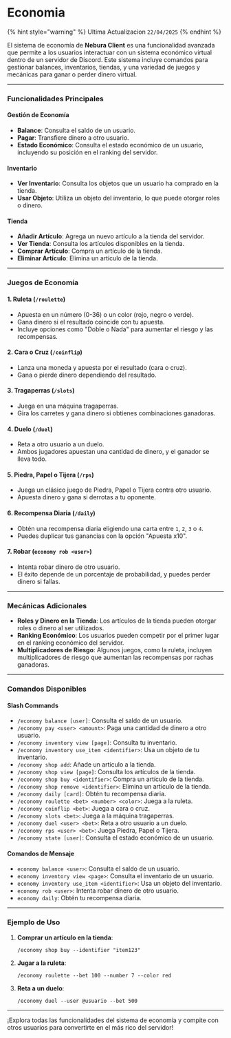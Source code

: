 # Economia

{% hint style="warning" %}
Ultima Actualizacion `22/04/2025`
{% endhint %}

El sistema de economía de **Nebura Client** es una funcionalidad avanzada que permite a los usuarios interactuar con un sistema económico virtual dentro de un servidor de Discord. Este sistema incluye comandos para gestionar balances, inventarios, tiendas, y una variedad de juegos y mecánicas para ganar o perder dinero virtual.

***

### Funcionalidades Principales

#### Gestión de Economía

* **Balance**: Consulta el saldo de un usuario.
* **Pagar**: Transfiere dinero a otro usuario.
* **Estado Económico**: Consulta el estado económico de un usuario, incluyendo su posición en el ranking del servidor.

#### Inventario

* **Ver Inventario**: Consulta los objetos que un usuario ha comprado en la tienda.
* **Usar Objeto**: Utiliza un objeto del inventario, lo que puede otorgar roles o dinero.

#### Tienda

* **Añadir Artículo**: Agrega un nuevo artículo a la tienda del servidor.
* **Ver Tienda**: Consulta los artículos disponibles en la tienda.
* **Comprar Artículo**: Compra un artículo de la tienda.
* **Eliminar Artículo**: Elimina un artículo de la tienda.

***

### Juegos de Economía

#### 1. **Ruleta** (`/roulette`)

* Apuesta en un número (0-36) o un color (rojo, negro o verde).
* Gana dinero si el resultado coincide con tu apuesta.
* Incluye opciones como "Doble o Nada" para aumentar el riesgo y las recompensas.

#### 2. **Cara o Cruz** (`/coinflip`)

* Lanza una moneda y apuesta por el resultado (cara o cruz).
* Gana o pierde dinero dependiendo del resultado.

#### 3. **Tragaperras** (`/slots`)

* Juega en una máquina tragaperras.
* Gira los carretes y gana dinero si obtienes combinaciones ganadoras.

#### 4. **Duelo** (`/duel`)

* Reta a otro usuario a un duelo.
* Ambos jugadores apuestan una cantidad de dinero, y el ganador se lleva todo.

#### 5. **Piedra, Papel o Tijera** (`/rps`)

* Juega un clásico juego de Piedra, Papel o Tijera contra otro usuario.
* Apuesta dinero y gana si derrotas a tu oponente.

#### 6. **Recompensa Diaria** (`/daily`)

* Obtén una recompensa diaria eligiendo una carta entre `1`, `2`, `3` o `4`.
* Puedes duplicar tus ganancias con la opción "Apuesta x10".

#### 7. **Robar** (`economy rob <user>`)

* Intenta robar dinero de otro usuario.
* El éxito depende de un porcentaje de probabilidad, y puedes perder dinero si fallas.

***

### Mecánicas Adicionales

* **Roles y Dinero en la Tienda**: Los artículos de la tienda pueden otorgar roles o dinero al ser utilizados.
* **Ranking Económico**: Los usuarios pueden competir por el primer lugar en el ranking económico del servidor.
* **Multiplicadores de Riesgo**: Algunos juegos, como la ruleta, incluyen multiplicadores de riesgo que aumentan las recompensas por rachas ganadoras.

***

### Comandos Disponibles

#### Slash Commands

* `/economy balance [user]`: Consulta el saldo de un usuario.
* `/economy pay <user> <amount>`: Paga una cantidad de dinero a otro usuario.
* `/economy inventory view [page]`: Consulta tu inventario.
* `/economy inventory use_item <identifier>`: Usa un objeto de tu inventario.
* `/economy shop add`: Añade un artículo a la tienda.
* `/economy shop view [page]`: Consulta los artículos de la tienda.
* `/economy shop buy <identifier>`: Compra un artículo de la tienda.
* `/economy shop remove <identifier>`: Elimina un artículo de la tienda.
* `/economy daily [card]`: Obtén tu recompensa diaria.
* `/economy roulette <bet> <number> <color>`: Juega a la ruleta.
* `/economy coinflip <bet>`: Juega a cara o cruz.
* `/economy slots <bet>`: Juega a la máquina tragaperras.
* `/economy duel <user> <bet>`: Reta a otro usuario a un duelo.
* `/economy rps <user> <bet>`: Juega Piedra, Papel o Tijera.
* `/economy state [user]`: Consulta el estado económico de un usuario.

#### Comandos de Mensaje

* `economy balance <user>`: Consulta el saldo de un usuario.
* `economy inventory view <page>`: Consulta el inventario de un usuario.
* `economy inventory use_item <identifier>`: Usa un objeto del inventario.
* `economy rob <user>`: Intenta robar dinero de otro usuario.
* `economy daily`: Obtén tu recompensa diaria.

***

### Ejemplo de Uso

1.  **Comprar un artículo en la tienda**:

    `/economy shop buy --identifier "item123"`
2.  **Jugar a la ruleta**:

    `/economy roulette --bet 100 --number 7 --color red`
3.  **Reta a un duelo**:

    `/economy duel --user @usuario --bet 500`

***

¡Explora todas las funcionalidades del sistema de economía y compite con otros usuarios para convertirte en el más rico del servidor!&#x20;

